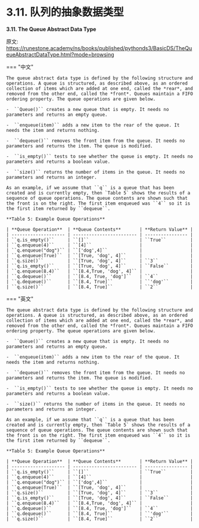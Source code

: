 # 3.11. 队列的抽象数据类型

**3.11. The Queue Abstract Data Type**

原文: <https://runestone.academy/ns/books/published/pythonds3/BasicDS/TheQueueAbstractDataType.html?mode=browsing>

=== "中文"

    The queue abstract data type is defined by the following structure and operations. A queue is structured, as described above, as an ordered collection of items which are added at one end, called the *rear*, and removed from the other end, called the *front*. Queues maintain a FIFO ordering property. The queue operations are given below.
    
    -  ``Queue()`` creates a new queue that is empty. It needs no parameters and returns an empty queue.
    
    -  ``enqueue(item)`` adds a new item to the rear of the queue. It needs the item and returns nothing.
    
    -  ``dequeue()`` removes the front item from the queue. It needs no parameters and returns the item. The queue is modified.
    
    -  ``is_empty()`` tests to see whether the queue is empty. It needs no parameters and returns a boolean value.
    
    -  ``size()`` returns the number of items in the queue. It needs no parameters and returns an integer.
    
    As an example, if we assume that ``q`` is a queue that has been created and is currently empty, then `Table 5` shows the results of a sequence of queue operations. The queue contents are shown such that the front is on the right. The first item enqueued was ``4`` so it is the first item returned by ``dequeue``.
    
    **Table 5: Example Queue Operations**
    
    | **Queue Operation**  | **Queue Contents**       | **Return Value** |
    | -------------------- | ------------------------ | ---------------- |
    | ``q.is_empty()``     | ``[]``                   | ``True``         |
    | ``q.enqueue(4)``     | ``[4]``                  |                  |
    | ``q.enqueue("dog")`` | ``['dog',4]``            |                  |
    | ``q.enqueue(True)``  | ``[True, 'dog', 4]``     |                  |
    | ``q.size()``         | ``[True, 'dog', 4]``     | ``3``            |
    | ``q.is_empty()``     | ``[True, 'dog', 4]``     | ``False``        |
    | ``q.enqueue(8.4)``   | ``[8.4,True, 'dog', 4]`` |                  |
    | ``q.dequeue()``      | ``[8.4, True, 'dog']``   | ``4``            |
    | ``q.dequeue()``      | ``[8.4, True]``          | ``'dog'``        |
    | ``q.size()``         | ``[8.4, True]``          | ``2``            |

=== "英文"

    The queue abstract data type is defined by the following structure and operations. A queue is structured, as described above, as an ordered collection of items which are added at one end, called the *rear*, and removed from the other end, called the *front*. Queues maintain a FIFO ordering property. The queue operations are given below.
    
    -  ``Queue()`` creates a new queue that is empty. It needs no parameters and returns an empty queue.
    
    -  ``enqueue(item)`` adds a new item to the rear of the queue. It needs the item and returns nothing.
    
    -  ``dequeue()`` removes the front item from the queue. It needs no parameters and returns the item. The queue is modified.
    
    -  ``is_empty()`` tests to see whether the queue is empty. It needs no parameters and returns a boolean value.
    
    -  ``size()`` returns the number of items in the queue. It needs no parameters and returns an integer.
    
    As an example, if we assume that ``q`` is a queue that has been created and is currently empty, then `Table 5` shows the results of a sequence of queue operations. The queue contents are shown such that the front is on the right. The first item enqueued was ``4`` so it is the first item returned by ``dequeue``.
    
    **Table 5: Example Queue Operations**
    
    | **Queue Operation**  | **Queue Contents**       | **Return Value** |
    | -------------------- | ------------------------ | ---------------- |
    | ``q.is_empty()``     | ``[]``                   | ``True``         |
    | ``q.enqueue(4)``     | ``[4]``                  |                  |
    | ``q.enqueue("dog")`` | ``['dog',4]``            |                  |
    | ``q.enqueue(True)``  | ``[True, 'dog', 4]``     |                  |
    | ``q.size()``         | ``[True, 'dog', 4]``     | ``3``            |
    | ``q.is_empty()``     | ``[True, 'dog', 4]``     | ``False``        |
    | ``q.enqueue(8.4)``   | ``[8.4,True, 'dog', 4]`` |                  |
    | ``q.dequeue()``      | ``[8.4, True, 'dog']``   | ``4``            |
    | ``q.dequeue()``      | ``[8.4, True]``          | ``'dog'``        |
    | ``q.size()``         | ``[8.4, True]``          | ``2``            |
    